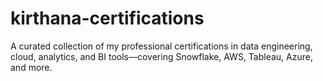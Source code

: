 # kirthana-certifications
A curated collection of my professional certifications in data engineering, cloud, analytics, and BI tools—covering Snowflake, AWS, Tableau, Azure, and more.
